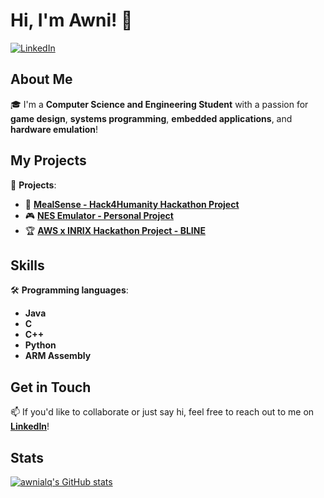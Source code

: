 # Hi, I'm Awni! 👋

[![LinkedIn](https://img.shields.io/badge/LinkedIn-0077B5?style=for-the-badge&logo=linkedin&logoColor=white)](https://www.linkedin.com/in/awni-alquraini/)

## About Me
🎓 I'm a **Computer Science and Engineering Student** with a passion for **game design**, **systems programming**, **embedded applications**, and **hardware emulation**!

## My Projects
🚀 **Projects**:
- 🥙 [**MealSense - Hack4Humanity Hackathon Project**](https://github.com/Victor-JB/Hack4Hum2025)
- 🎮 [**NES Emulator - Personal Project**](https://github.com/theonelog/NES-Emulator)
- 🏆 [**AWS x INRIX Hackathon Project - BLINE**](https://github.com/NeonD00m/BLINE)

## Skills
🛠️ **Programming languages**:
- **Java**
- **C**
- **C++**
- **Python**
- **ARM Assembly**

## Get in Touch
📫 If you'd like to collaborate or just say hi, feel free to reach out to me on [**LinkedIn**](https://www.linkedin.com/in/awni-alquraini/)!

## Stats

[![awnialq's GitHub stats](https://github-readme-stats.vercel.app/api?username=awnialq&show_icons=true&theme=cobalt)](https://github.com/anuraghazra/github-readme-stats)
